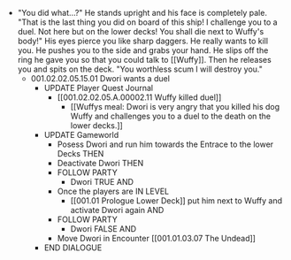 - "You did what…?" He stands upright and his face is completely pale. "That is the last thing you did on board of this ship! I challenge you to a duel. Not here but on the lower decks! You shall die next to Wuffy's body!" His eyes pierce you like sharp daggers. He really wants to kill you. He pushes you to the side and grabs your hand. He slips off the ring he gave you so that you could talk to [[Wuffy]]. Then he releases you and spits on the deck. "You worthless scum I will destroy you."
	- 001.02.02.05.15.01 Dwori wants a duel
		- UPDATE Player Quest Journal
			- [[001.02.02.05.A.00002.11 Wuffy killed duel]]
				- [[Wuffys meal: Dwori is very angry that you killed his dog Wuffy and challenges you to a duel to the death on the lower decks.]]
		- UPDATE Gameworld
			- Posess Dwori and run him towards the Entrace to the lower Decks THEN
			- Deactivate Dwori THEN
			- FOLLOW PARTY
				- Dwori TRUE AND
			- Once the players are IN LEVEL
				- [[001.01 Prologue Lower Deck]] put him next to Wuffy and activate Dwori again AND
			- FOLLOW PARTY
				- Dwori FALSE AND
			- Move Dwori in Encounter [[001.01.03.07 The Undead]]
		- END DIALOGUE
